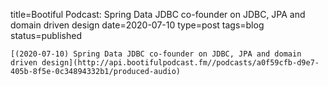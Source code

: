 
title=Bootiful Podcast: Spring Data JDBC co-founder on JDBC, JPA and domain driven design
date=2020-07-10
type=post
tags=blog
status=published
~~~~~~
[(2020-07-10) Spring Data JDBC co-founder on JDBC, JPA and domain driven design](http://api.bootifulpodcast.fm//podcasts/a0f59cfb-d9e7-405b-8f5e-0c34894332b1/produced-audio) 
            